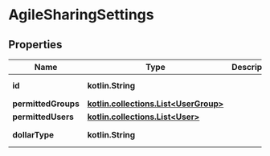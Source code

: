 
# AgileSharingSettings

## Properties
Name | Type | Description | Notes
------------ | ------------- | ------------- | -------------
**id** | **kotlin.String** |  |  [optional] [readonly]
**permittedGroups** | [**kotlin.collections.List&lt;UserGroup&gt;**](UserGroup.md) |  |  [optional]
**permittedUsers** | [**kotlin.collections.List&lt;User&gt;**](User.md) |  |  [optional]
**dollarType** | **kotlin.String** |  |  [optional] [readonly]



